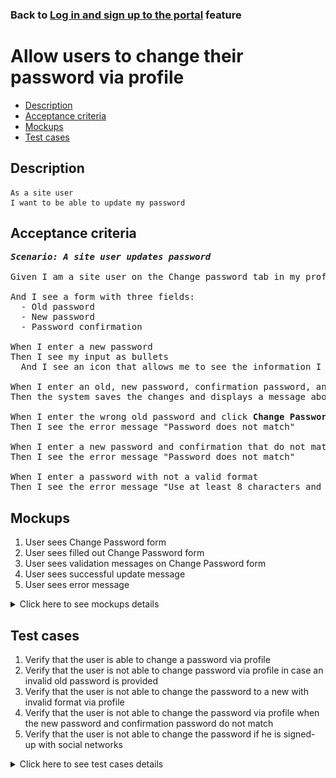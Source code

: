 ### Back to [Log in and sign up to the portal](../../) feature

# Allow users to change their password via profile

- [Description](#description)
- [Acceptance criteria](#acceptance-criteria)
- [Mockups](#mockups)
- [Test cases](#test-cases)

## Description

    As a site user
    I want to be able to update my password

## Acceptance criteria

<pre>
<b><i>Scenario: A site user updates password</i></b>

Given I am a site user on the Change password tab in my profile

And I see a form with three fields:
  - Old password
  - New password
  - Password confirmation

When I enter a new password
Then I see my input as bullets
  And I see an icon that allows me to see the information I enter

When I enter an old, new password, confirmation password, and click <b>Change Password</b>
Then the system saves the changes and displays a message about success

When I enter the wrong old password and click <b>Change Password</b>
Then I see the error message "Password does not match"

When I enter a new password and confirmation that do not match and click Change Password
Then I see the error message "Password does not match"

When I enter a password with not a valid format
Then I see the error message "Use at least 8 characters and includes numbers and letters"
</pre>

## Mockups

1. User sees Change Password form
2. User sees filled out Change Password form
3. User sees validation messages on Change Password form
4. User sees successful update message
5. User sees error message

<details>
  <summary>Click here to see mockups details</summary>

**1. User sees Change Password form:**

![User sees Change Password form](/products/sport_news_portal/web_application_features/log_in_and_sign_up/images/change_password_form.png)

**2. User sees filled out Change Password form:**

![User sees filled out Change Password form](/products/sport_news_portal/web_application_features/log_in_and_sign_up/images/change_password_filled_form.png)

**3. User sees validation messages on Change Password form:**

![User sees validation messages on Change Password form](/products/sport_news_portal/web_application_features/log_in_and_sign_up/images/change_password_validation_messages.png)

**4. User sees successful update message:**

![User sees successful update message](/products/sport_news_portal/web_application_features/log_in_and_sign_up/images/successful_password_update_message.png)

**5. User sees error message:**

![User sees error message](/products/sport_news_portal/web_application_features/log_in_and_sign_up/images/error_message.png)

</details>

## Test cases

1. Verify that the user is able to change a password via profile
2. Verify that the user is not able to change password via profile in case an invalid old password is provided
3. Verify that the user is not able to change the password to a new with invalid format via profile
4. Verify that the user is not able to change the password via profile when the new password and confirmation password do not match
5. Verify that the user is not able to change the password if he is signed-up with social networks

<details>
  <summary>Click here to see test cases details</summary>

### **#1. Verify that the user is able to change a password via profile**

|Preconditions|Steps|Expected result
------|-------|----------
|- Go to Sport News home page</br>- The user is logged in with an email account|1) Click the drop-down button on the right of the profile picture</br>2) Select **View profile** from the drop-down menu</br>3) Select the **Change password** tab on the profile page</br>4) Enter the correct information in the fields</br>5) Click **Change password**|5) The changes are saved and the user sees the success message|

### **#2. Verify that the user is not able to change password via profile in case an invalid old password is provided**

|Preconditions|Steps|Expected result
------|-------|----------
|- Go to Sport News home page</br>- The user is logged in with an email account|1) Click the drop-down button on the right of the profile picture</br>2) Select **Change password** from the drop-down menu</br>3) Enter invalid data in the **Old password** field on the profile page</br>4) Enter the valid data in the **New password** and **Password confirmation** fields</br>5) Click **Change password**|6) User sees the error message "Password does not match"|

### **#3. Verify that the user is not able to change the password to a new with invalid format via profile**

|Preconditions|Steps|Expected result
------|-------|----------
|- Go to Sport News home page</br>- The user is logged in with an email account</br>- Password must contain at least 8 characters (letters and numbers)|1) Click the drop-down button on the right of the profile picture</br>2) Select **View profile** from the drop-down menu</br>3) Click on the **Change password** tab on the profile page</br>4) Enter the valid password in the **Old password** field</br>5) Enter the same invalid password in the **New password** and **Password сonfirmation** fields</br>6) Click **Change password**|6) User sees the error message "Password must contain at least 8 characters (letters and numbers)"|

### **#4. Verify that the user is not able to change the password via profile when the new password and confirmation password do not match**

|Preconditions|Steps|Expected result
------|-------|----------
|- Go to Sport News home page</br>- The user is logged in with an email account</br>- Password must contain at least 8 characters (letters and numbers)|1) Click the drop-down button on the right of the profile picture</br>2) Select **View profile** from the drop-down menu</br>3) Click on the **Change password** tab on the profile page</br>4) Enter the valid password in the **Old password** field</br>5) Enter different passwords in the **New password** and **Password сonfirmation** fields</br>6) Click **Change password**|6) User sees the error message "Passwords do not match"|

### **#5. Verify that the user is not able to change the password if he is signed-up with social networks**

|Preconditions|Steps|Expected result
------|-------|----------
|- Go to Sport News home page</br>- User is logged in with social networks account|1) Click the drop-down button on the right of the profile picture</br>2) Select **View profile** from the drop-down menu</br>3) Examine the available tabs on the profile page|3) The **Change password** tab is not visible|

</details>
